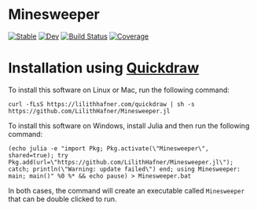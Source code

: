 # Minesweeper

[![Stable](https://img.shields.io/badge/docs-stable-blue.svg)](https://LilithHafner.github.io/Minesweeper.jl/stable/)
[![Dev](https://img.shields.io/badge/docs-dev-blue.svg)](https://LilithHafner.github.io/Minesweeper.jl/dev/)
[![Build Status](https://github.com/LilithHafner/Minesweeper.jl/actions/workflows/CI.yml/badge.svg?branch=main)](https://github.com/LilithHafner/Minesweeper.jl/actions/workflows/CI.yml?query=branch%3Amain)
[![Coverage](https://codecov.io/gh/LilithHafner/Minesweeper.jl/branch/main/graph/badge.svg)](https://codecov.io/gh/LilithHafner/Minesweeper.jl)

# Installation using [Quickdraw](https://github.com/LilithHafner/quickdraw)

To install this software on Linux or Mac, run the following command:

```
curl -fLsS https://lilithhafner.com/quickdraw | sh -s https://github.com/LilithHafner/Minesweeper.jl
```

To install this software on Windows, install Julia and then run the following command:
```
(echo julia -e "import Pkg; Pkg.activate(\"Minesweeper\", shared=true); try Pkg.add(url=\"https://github.com/LilithHafner/Minesweeper.jl\"); catch; println(\"Warning: update failed\") end; using Minesweeper: main; main()" %0 %* && echo pause) > Minesweeper.bat
```

In both cases, the command will create an executable called `Minesweeper` that can be double clicked to run.
